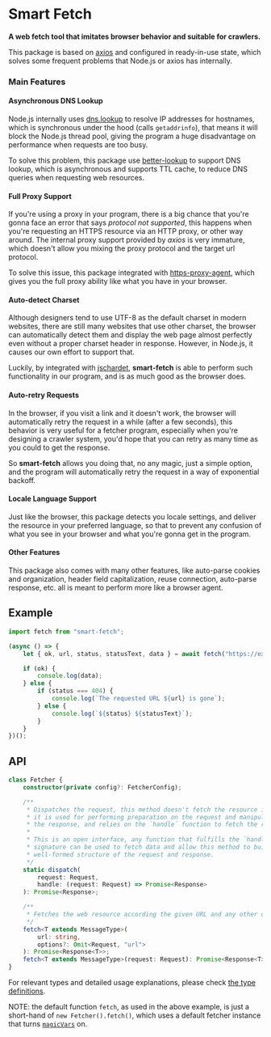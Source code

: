 # Smart Fetch

**A web fetch tool that imitates browser behavior and suitable for crawlers.**

This package is based on [axios](https://github.com/axios/axios) and configured
in ready-in-use state, which solves some frequent problems that Node.js or axios
has internally.

### Main Features

#### Asynchronous DNS Lookup

Node.js internally uses [dns.lookup](https://nodejs.org/dist/latest-v14.x/docs/api/dns.html#dns_dns_lookup)
to resolve IP addresses for hostnames, which is synchronous under the hood
(calls `getaddrinfo`), that means it will block the Node.js thread pool, giving
the program a huge disadvantage on performance when requests are too busy.

To solve this problem, this package use
[better-lookup](https://github.com/hyurl/better-lookup) to support DNS lookup,
which is asynchronous and supports TTL cache, to reduce DNS queries when
requesting web resources.

#### Full Proxy Support

If you're using a proxy in your program, there is a big chance that you're
gonna face an error that says *protocol not supported*, this happens when you're
requesting an HTTPS resource via an HTTP proxy, or other way around. The
internal proxy support provided by *axios* is very immature, which doesn't allow
you mixing the proxy protocol and the target url protocol.

To solve this issue, this package integrated with
[https-proxy-agent](https://github.com/TooTallNate/node-https-proxy-agent),
which gives you the full proxy ability like what you have in your browser.

#### Auto-detect Charset

Although designers tend to use UTF-8 as the default charset in modern websites,
there are still many websites that use other charset, the browser can
automatically detect them and display the web page almost perfectly even without
a proper charset header in response. However, in Node.js, it causes our own
effort to support that.

Luckily, by integrated with [jschardet](https://github.com/aadsm/jschardet),
**smart-fetch** is able to perform such functionality in our program, and is as
much good as the browser does.

#### Auto-retry Requests

In the browser, if you visit a link and it doesn't work, the browser will
automatically retry the request in a while (after a few seconds), this behavior
is very useful for a fetcher program, especially when you're designing a crawler
system, you'd hope that you can retry as many time as you could to get the
response.

So **smart-fetch** allows you doing that, no any magic, just a simple option,
and the program will automatically retry the request in a way of exponential
backoff.

#### Locale Language Support

Just like the browser, this package detects you locale settings, and deliver the
resource in your preferred language, so that to prevent any confusion of what
you see in your browser and what you're gonna get in the program.

#### Other Features

This package also comes with many other features, like auto-parse cookies and
organization, header field capitalization, reuse connection, auto-parse response,
etc. all is meant to perform more like a browser agent.

## Example

```ts
import fetch from "smart-fetch";

(async () => {
    let { ok, url, status, statusText, data } = await fetch("https://example.com/some/url");

    if (ok) {
        console.log(data);
    } else {
        if (status === 404) {
            console.log(`The requested URL ${url} is gone`);
        } else {
            console.log(`${status} ${statusText}`);
        }
    }
})();
```

## API

```ts
class Fetcher {
    constructor(private config?: FetcherConfig);

    /**
     * Dispatches the request, this method doesn't fetch the resource itself,
     * it is used for performing preparation on the request and manipulation on
     * the response, and relies on the `handle` function to fetch the resource.
     * 
     * This is an open interface, any function that fulfills the `handle`
     * signature can be used to fetch data and allow this method to build an
     * well-formed structure of the request and response.
     */
    static dispatch(
        request: Request,
        handle: (request: Request) => Promise<Response>
    ): Promise<Response>;

    /**
     * Fetches the web resource according the given URL and any other options.
     */
    fetch<T extends MessageType>(
        url: string,
        options?: Omit<Request, "url">
    ): Promise<Response<T>>;
    fetch<T extends MessageType>(request: Request): Promise<Response<T>>;
}
```

For relevant types and detailed usage explanations, please check
[the type definitions](./src/types.ts).

NOTE: the default function `fetch`, as used in the above example, is just a
short-hand of `new Fetcher().fetch()`, which uses a default fetcher instance
that turns [`magicVars`](./src/types.ts#L81) on.